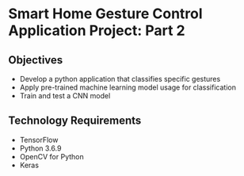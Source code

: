 # Smart Home Gesture Control Application Project: Part 2

## Objectives 
- Develop a python application that classifies specific gestures 
- Apply pre-trained machine learning model usage for classification
- Train and test a CNN model 

## Technology Requirements 
- TensorFlow
- Python 3.6.9 
- OpenCV for Python
- Keras 